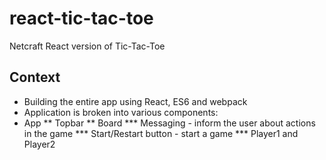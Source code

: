 # react-tic-tac-toe

Netcraft React version of Tic-Tac-Toe

## Context

* Building the entire app using React, ES6 and webpack
* Application is broken into various components:
* App
	** Topbar
	** Board
		*** Messaging - inform the user about actions in the game
		*** Start/Restart button -  start a game
		*** Player1 and Player2


